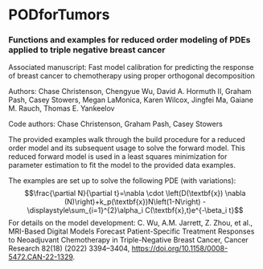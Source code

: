 # PODforTumors
###  Functions and examples for reduced order modeling of PDEs applied to triple negative breast cancer
Associated manuscript: Fast model calibration for predicting the response of breast cancer to chemotherapy using proper orthogonal decomposition

Authors: Chase Christenson, Chengyue Wu, David A. Hormuth II, Graham Pash, Casey Stowers, Megan LaMonica, Karen Wilcox, Jingfei Ma, Gaiane M. Rauch, Thomas E. Yankeelov

Code authors: Chase Christenson, Graham Pash, Casey Stowers

The provided examples walk through the build procedure for a reduced order model and its subsequent usage to solve the forward model. This reduced forward model is used in a least squares minimization for parameter estimation to fit the model to the provided data examples.

The examples are set up to solve the following PDE (with variations):
$$\frac{\partial N}{\partial t}=\nabla \cdot \left(D(\textbf{x}) \nabla (N)\right)+k_p(\textbf{x})N\left(1-N\right) - \displaystyle\sum_{i=1}^{2}\alpha_i C(\textbf{x},t)e^{-\beta_i t}$$
For details on the model development:
C. Wu, A.M. Jarrett, Z. Zhou, et al., MRI-Based Digital Models Forecast Patient-Specific Treatment Responses to Neoadjuvant Chemotherapy in Triple-Negative Breast Cancer, Cancer Research 82(18) (2022) 3394–3404, https://doi.org/10.1158/0008-5472.CAN-22-1329.
